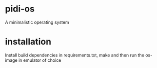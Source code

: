 # pidi-os
A minimalistic operating system
# installation
Install build dependencies in requirements.txt, make and then run the os-image in emulator of choice

